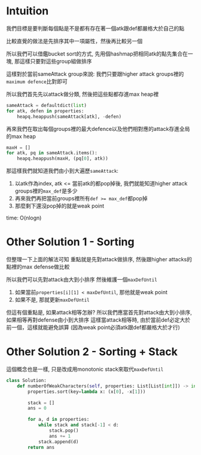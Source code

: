 # Intuition

我們目標是要判斷每個點是不是都有存在著一個atk跟def都嚴格大於自己的點

比較直覺的做法是先排序其中一項屬性，然後再比較另一個

所以我們可以借鑑bucket sort的方式, 先用個hashmap把相同atk的點先集合在一塊, 那這樣只要對這些group組做排序

這樣對於當前sameAttack group來說:
我們只要跟higher attack groups裡的`maximum defence`比對即可

所以我們首先先以attack做分類, 然後把這些點都存進max heap裡
```py
sameAttack = defaultdict(list)
for atk, defen in properties:
    heapq.heappush(sameAttack[atk], -defen)
```

再來我們在取出每個groups裡的最大defence以及他們相對應的attack存進全局的max heap

```py
maxH = []
for atk, pq in sameAttack.items():
    heapq.heappush(maxH, (pq[0], atk))
```

那這樣我們就知道我們由小到大遍歷`sameAttack`:
1. 以atk作為index, atk <= 當前atk的都pop掉後, 我們就能知道higher attack groups裡的`max_def`是多少
2. 再來我們再把當前groups裡所有`def >= max_def`都pop掉
3. 那麼剩下還沒pop掉的就是weak point

time: O(nlogn) 

# Other Solution 1 - Sorting

但整理一下上面的解法可知
重點就是先對attack做排序, 然後跟higher attacks的點裡的max defense做比較

所以我們可以先對attack由大到小排序
然後維護一個`maxDefUntil`

1. 如果當前`properties[i][1] < maxDefUntil`, 那他就是weak point
2. 如果不是, 那就更新`maxDefUntil`

但這有個重點是, 如果attack相等怎辦?
所以我們應當首先對attack由大到小排序, 如果相等再對defense由小到大排序
這樣當attack相等時, 由於當前def必定大於前一個，這樣就能避免誤算 (因為weak point必須atk跟def都嚴格大於才行)

# Other Solution 2 - Sorting + Stack

這個概念也是一樣, 只是改成用monotonic stack來取代`maxDefUntil`

```py
class Solution:
    def numberOfWeakCharacters(self, properties: List[List[int]]) -> int:
        properties.sort(key=lambda x: (x[0], -x[1]))
        
        stack = []
        ans = 0
        
        for a, d in properties:
            while stack and stack[-1] < d:
                stack.pop()
                ans += 1
            stack.append(d)
        return ans
```